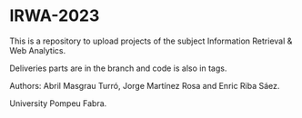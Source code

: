 # IRWA-2023

This is a repository to upload projects of the subject Information Retrieval & Web Analytics.

Deliveries parts are in the branch and code is also in tags.

Authors: Abril Masgrau Turró, Jorge Martínez Rosa and Enric Riba Sáez.

University Pompeu Fabra.
